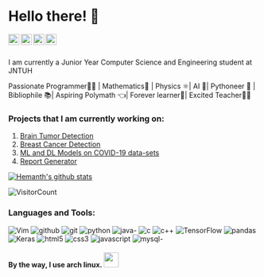 # Hello there! 👋

<a href="https://linkedin.com/in/hemanth-kotagiri">
  <img align="left" alt="Hemanth Kotagiri - LinkedIn" width="22px" src="https://content.linkedin.com/content/dam/me/business/en-us/amp/brand-site/v2/bg/LI-Bug.svg.original.svg"/>
</a>
<a href="https://instagram.com/hemanth_43">
  <img align="left" alt="Hemanth Kotagiri - Instagram" width="22px" src="https://i.olsh.me/icon?size=80..120..200&url=instagram.com"/>
</a>
<a href="https://twitter.com/Hemanth043">
  <img align="left" alt="Hemanth Kotagiri - Twitter" width="22px" src="https://opendoor.digital/wp-content/uploads/2017/10/favicon-twitter.png"/>
</a>
<a href="https://www.facebook.com/hemanth.kotagiri.1/">
  <img align="left" alt="Hemanth Kotagiri - Facebook" width="22px" src="https://icons.iconarchive.com/icons/danleech/simple/256/facebook-icon.png" />
</a>
<br />
<br />

I am currently a Junior Year Computer Science and Engineering student at JNTUH

Passionate Programmer👨‍💻 | Mathematics🎲 | Physics ⚛️| AI 🤖| Pythoneer 🐍 | Bibliophile 📚| Aspiring Polymath 👈| Forever learner📖| Excited Teacher👨‍🏫

### Projects that I am currently working on:

1. [Brain Tumor Detection](https://github.com/hemanth-kotagiri/brain-tumor-detection)
2. [Breast Cancer Detection](https://github.com/hemanth-kotagiri/breast_cancer_detection)
3. [ML and DL Models on COVID-19 data-sets](https://github.com/hemanth-kotagiri/COVID-19)
4. [Report Generator](https://github.com/hemanth-kotagiri/report-generator)

[![Hemanth's github stats](https://github-readme-stats.vercel.app/api?username=hemanth-kotagiri&theme=gruvbox&count_private=true&show_icons=true)](https://github.com/anuraghazra/github-readme-stats)

![VisitorCount](https://profile-counter.glitch.me/{hemanth-kotagiri}/count.svg)

### Languages and Tools:

![Vim](https://img.shields.io/badge/-VIM-2B9348?style=for-the-badge&logo=vim)
![github](https://img.shields.io/badge/github%20-%23121011.svg?&style=for-the-badge&logo=github&logoColor=white)
![git](https://img.shields.io/badge/git%20-%23F05033.svg?&style=for-the-badge&logo=git&logoColor=white)
![python](https://img.shields.io/badge/python%20-%2314354C.svg?&style=for-the-badge&logo=python&logoColor=white)
![java-](https://img.shields.io/badge/java-%23ED8B00.svg?&style=for-the-badge&logo=java&logoColor=white)
![c](https://img.shields.io/badge/c%20-%2300599C.svg?&style=for-the-badge&logo=c&logoColor=white)
![c++](https://img.shields.io/badge/c++%20-%2300599C.svg?&style=for-the-badge&logo=c%2B%2B&ogoColor=white)
![TensorFlow](https://img.shields.io/badge/TensorFlow%20-%23FF6F00.svg?&style=for-the-badge&logo=TensorFlow&logoColor=white>)
![pandas](https://img.shields.io/badge/pandas%20-%23150458.svg?&style=for-the-badge&logo=pandas&logoColor=white>)
![Keras](https://img.shields.io/badge/Keras%20-%23D00000.svg?&style=for-the-badge&logo=Keras&logoColor=white)
![html5](https://img.shields.io/badge/html5%20-%23E34F26.svg?&style=for-the-badge&logo=html5&logoColor=white)
![css3](https://img.shields.io/badge/css3%20-%231572B6.svg?&style=for-the-badge&logo=css3&logoColor=white)
![javascript](https://img.shields.io/badge/javascript%20-%23323330.svg?&style=for-the-badge&logo=javascript&logoColor=%23F7DF1E)
![mysql-](https://img.shields.io/badge/mysql-%2300f.svg?&style=for-the-badge&logo=mysql&logoColor=white)

#### By the way, I use arch linux. <img width=30 src="https://upload.wikimedia.org/wikipedia/commons/thumb/a/a5/Archlinux-icon-crystal-64.svg/1024px-Archlinux-icon-crystal-64.svg.png">

